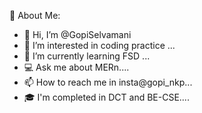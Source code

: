 💫 About Me:
- 👋 Hi, I’m @GopiSelvamani
- 👀 I’m interested in coding practice ...
- 🌱 I’m currently learning FSD ...
- 💻 Ask me about MERn....
- 📫 How to reach me in insta@gopi_nkp...
- 🎓 I'm completed in DCT and BE-CSE....



